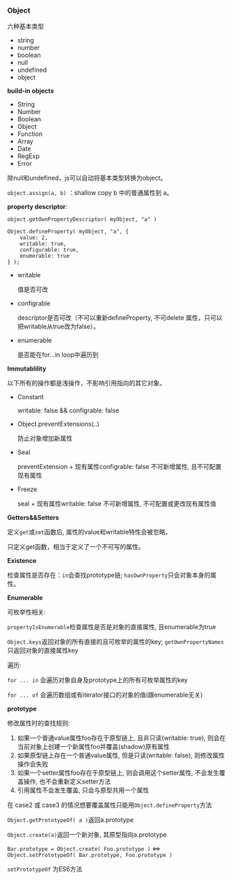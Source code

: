 ### Object

六种基本类型

- string
- number
- boolean
- null
- undefined
- object

**build-in objects**

- String
- Number
- Boolean
- Object
- Function
- Array
- Date
- RegExp
- Error

除null和undefined，js可以自动将基本类型转换为object。

`object.assign(a, b)` ：shallow copy b 中的普通属性到 a。

**property descriptor**:

`object.getOwnPropertyDescriptor( myObject, "a" )`

```
Object.defineProperty( myObject, "a", {
    value: 2,
    writable: true,
    configurable: true,
    enumerable: true
} );
```

- writable  

  值是否可改

- configrable 

  descriptor是否可改（不可以重新defineProperty, 不可delete 属性，只可以把writable从true改为false）。

- enumerable 

  是否能在for...in loop中遍历到
  

**Immutablility**

以下所有的操作都是浅操作，不影响引用指向的其它对象。

- Constant

    writable: false && configrable: false
  
- Object.preventExtensions(..)
    
    防止对象增加新属性
  
- Seal
    
    preventExtension + 现有属性configrable: false 不可新增属性, 且不可配置现有属性

- Freeze
    
    seal + 现有属性writable: false 不可新增属性, 不可配置或更改现有属性值


**Getters&&Setters**

定义`get`或`set`函数后, 属性的value和writable特性会被忽略。

只定义get函数，相当于定义了一个不可写的属性。

**Existence**

检查属性是否存在：`in`会查找prototype链; `hasOwnProperty`只会对象本身的属性。

**Enumerable**

可枚举性相关: 

`propertyIsEnumerable`检查属性是否是对象的直接属性, 且enumerable为true

`Object.keys`返回对象的所有直接的且可枚举的属性的key; `getOwnPropertyNames`只返回对象的直接属性key

遍历:

`for ... in` 会遍历对象自身及prototype上的所有可枚举属性的key

`for ... of` 会遍历数组或有iterator接口的对象的值(跟enumerable无关)

**prototype**

修改属性时的查找规则:

1. 如果一个普通value属性foo存在于原型链上, 且非只读(writable: true), 则会在当前对象上创建一个新属性foo并覆盖(shadow)原有属性
2. 如果原型链上存在一个普通value属性, 但是只读(writable: false), 则修改属性操作会失败
3. 如果一个setter属性foo存在于原型链上, 则会调用这个setter属性, 不会发生覆盖操作, 也不会重新定义setter方法
4. 引用属性不会发生覆盖, 只会与原型共用一个属性

在 case2 或 case3 的情况想要覆盖属性只能用`Object.defineProperty`方法

`Object.getPrototypeOf( a )`返回a.prototype

`Object.create(a)`返回一个新对象, 其原型指向a.prototype

`Bar.prototype = Object.create( Foo.prototype )` <=> `Object.setPrototypeOf( Bar.prototype, Foo.prototype )`

`setPrototypeOf` 为ES6方法
